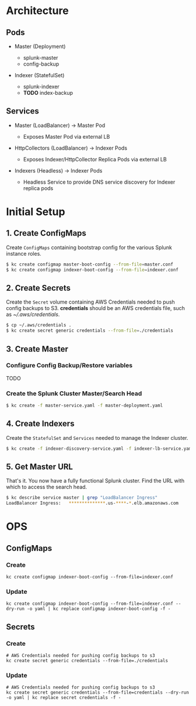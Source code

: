 # Architecture

## Pods

- Master (Deployment)
    - splunk-master
    - config-backup

- Indexer (StatefulSet)
    - splunk-indexer
    - **TODO** index-backup

## Services

- Master (LoadBalancer) -> Master Pod
    - Exposes Master Pod via external LB

- HttpCollectors (LoadBalancer) -> Indexer Pods
    - Exposes Indexer/HttpCollector Replica Pods via external LB

- Indexers (Headless) -> Indexer Pods
    - Headless Service to provide DNS service discovery for Indexer replica pods

# Initial Setup

## 1. Create ConfigMaps

Create `ConfigMaps` containing bootstrap config for the various Splunk instance roles.

```bash
$ kc create configmap master-boot-config --from-file=master.conf
$ kc create configmap indexer-boot-config --from-file=indexer.conf
```

## 2. Create Secrets

Create the `Secret` volume containing AWS Credentials needed to push config backups to S3.
**credentials** should be an AWS credentials file, such as *~/.aws/credentials*.

```bash
$ cp ~/.aws/credentials .
$ kc create secret generic credentials --from-file=./credentials
```

## 3. Create Master

### Configure Config Backup/Restore variables

TODO

### Create the Splunk Cluster Master/Search Head

```bash
$ kc create -f master-service.yaml -f master-deployment.yaml
```

## 4. Create Indexers

Create the `StatefulSet` and `Services` needed to manage the Indexer cluster.

```bash
$ kc create -f indexer-discovery-service.yaml -f indexer-lb-service.yaml -f indexer-deployment.yaml
```

## 5. Get Master URL

That's it. You now have a fully functional Splunk cluster. Find the URL with which to access the
search head.

```bash
$ kc describe service master | grep "LoadBalancer Ingress"
LoadBalancer Ingress:	**************.us-****-*.elb.amazonaws.com
```

# OPS

## ConfigMaps

### Create

```
kc create configmap indexer-boot-config --from-file=indexer.conf
```

### Update

```
kc create configmap indexer-boot-config --from-file=indexer.conf --dry-run -o yaml | kc replace configmap indexer-boot-config -f -
```

## Secrets

### Create

```
# AWS Credentials needed for pushing config backups to s3
kc create secret generic credentials --from-file=./credentials
```

### Update
```
# AWS Credentials needed for pushing config backups to s3
kc create secret generic credentials --from-file=credentials --dry-run -o yaml | kc replace secret credentials -f -
```
